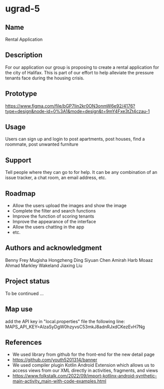 # ugrad-5

## Name
Rental Application

## Description
For our application our group is proposing to create a rental application for the city of Halifax. This is part of our effort to help alleviate the pressure tenants face during the housing crisis. 

## Prototype
https://www.figma.com/file/bGP7Iin2kr0ON3onmW6e92/4176?type=design&node-id=0%3A1&mode=design&t=9mY4Fxe3tZt4czau-1

## Usage
Users can sign up and login to post apartments, post houses, find a roommate, post unwanted furniture

## Support
Tell people where they can go to for help. It can be any combination of an issue tracker, a chat room, an email address, etc.

## Roadmap
- Allow the users upload the images and show the image
- Complete the filter and search functions
- Improve the function of scoring tenants
- Improve the appearance of the interface
- Allow the users chatting in the app
- etc.

## Authors and acknowledgment
Benny Frey Mugisha
Hongzheng Ding
Siyuan Chen
Amirah Harb
Moaaz Ahmad
Markley Wakeland
Jiaxing Liu

## Project status
To be continued ...

## Map use
add the API key in "local.properties" file the following line:
MAPS_API_KEY=AIzaSyDgW0hzyvsC53mkJ8adnRJxdCKezEvH7Ng

## References
- We used library from github for the front-end for the new detail page
- https://github.com/youth5201314/banner
- We used compiler plugin Kotlin Android Extension which allows us to access views from our XML directly in activities, fragments, and views
- https://www.folkstalk.com/2022/09/import-kotlinx-android-synthetic-main-activity_main-with-code-examples.html
